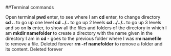##Terminal commands

Open terminal
**pwd** enter, to see where I am
**cd** enter, to change directory 
**cd ..** to go up one level
**cd ../..** to go up 2 levels
**cd ../../..** to go up 3 levels and so on
**ls** enter, to show all the files and folders of the directory in which I am
**mkdir namefolder** to create a directory with the name given in the directory I am in
**cd -** goes to the previous folder where I was
**rm namefile** to remove a file. Deleted forever
**rm -rf namefolder** to remove a folder and its content. Deleted forever

